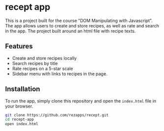 # recept app

This is a project built for the course "DOM Manipulating with Javascript". The app allows users to create and store recipes, as well as rate and search in the app. The project built around an html file with recipe texts.

## Features

- Create and store recipes locally
- Search recipes by title
- Rate recipes on a 5-star scale
- Sidebar menu with links to recipes in the page.

## Installation

To run the app, simply clone this repository and open the `index.html` file in your browser.

```bash
git clone https://github.com/rezapps/recept.git
cd recept-app
open index.html
